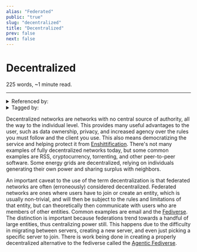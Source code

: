 ```yaml
---
alias: "Federated"
public: "true"
slug: "decentralized"
title: "Decentralized"
prev: false
next: false
---
```

<script setup>
import { data } from '../../git.data.ts';
import { useData } from 'vitepress';
const pageData = useData();
</script>
<h1 class="p-name">Decentralized</h1>
<p>225 words, ~1 minute read. <span v-html="data[`site/${pageData.page.value.relativePath}`]" /></p>
<hr/>

<details><summary>Referenced by:</summary><a href="/garden/chromatic-lattice/index.md">Chromatic Lattice</a><a href="/garden/commune/index.md">Commune</a><a href="/garden/decentralized-moderation/index.md">Decentralized Moderation</a><a href="/garden/decentralized-social-media/index.md">Decentralized Social Media</a><a href="/garden/digital-locality/index.md">Digital Locality</a><a href="/garden/fedi-v2/index.md">Fedi v2</a><a href="/garden/matrix/index.md">Matrix</a><a href="/garden/social-media/index.md">Social Media</a><a href="/garden/virality/index.md">Virality</a></details>

<details><summary>Tagged by:</summary><a href="/garden/decentralized-identity/index.md">Decentralized Identity</a><a href="/garden/decentralized-moderation/index.md">Decentralized Moderation</a><a href="/garden/nostr/index.md">Nostr</a></details>

Decentralized networks are networks with no central source of authority, all the way to the individual level. This provides many useful advantages to the user, such as data ownership, privacy, and increased agency over the rules you must follow and the client you use. This also means democratizing the service and helping protect it from [Enshittification](/garden/enshittification/index.md). There's not many examples of fully decentralized networks today, but some common examples are RSS, cryptocurrency, torrenting, and other peer-to-peer software. Some energy grids are decentralized, relying on individuals generating their own power and sharing surplus with neighbors.

An important caveat to the use of the term decentralization is that federated networks are often (erroneously) considered decentralized. Federated networks are ones where users have to join or create an entity, which is usually non-trivial, and will then be subject to the rules and limitations of that entity, but can theoretically then communicate with users who are members of other entities. Common examples are email and the [Fediverse](/garden/fediverse/index.md). The distinction is important because federations trend towards a handful of large entities, thus centralizing power still. This happens due to the difficulty in migrating between servers, creating a new server, and even just picking a specific server to join. There is work being done in creating a properly decentralized alternative to the fediverse called the [Agentic Fediverse](/garden/fedi-v2/index.md).